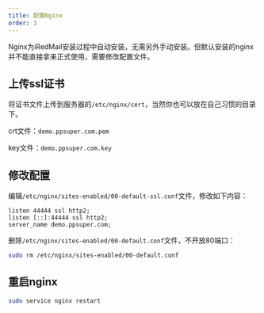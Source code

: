 ```yaml
---
title: 配置Nginx
order: 3
---
```

Nginx为iRedMail安装过程中自动安装，无需另外手动安装。但默认安装的nginx并不能直接拿来正式使用，需要修改配置文件。
        
## 上传ssl证书

将证书文件上传到服务器的`/etc/nginx/cert`，当然你也可以放在自己习惯的目录下。

crt文件：`demo.ppsuper.com.pem`

key文件：`demo.ppsuper.com.key`

## 修改配置

编辑`/etc/nginx/sites-enabled/00-default-ssl.conf`文件，修改如下内容：

```nginx
listen 44444 ssl http2;
listen [::]:44444 ssl http2;
server_name demo.ppsuper.com;
```

删除`/etc/nginx/sites-enabled/00-default.conf`文件，不开放80端口：

```bash
sudo rm /etc/nginx/sites-enabled/00-default.conf
```

## 重启nginx

```bash
sudo service nginx restart
```

